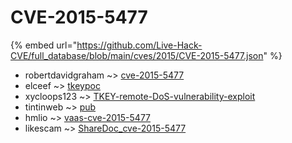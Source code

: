 # CVE-2015-5477
{% embed url="https://github.com/Live-Hack-CVE/full_database/blob/main/cves/2015/CVE-2015-5477.json" %}

* robertdavidgraham ~> [cve-2015-5477](https://www.alice-snow.ru/2015/database/cve-2015-5477/cve-2015-5477-robertdavidgraham)
* elceef ~> [tkeypoc](https://www.alice-snow.ru/2015/database/cve-2015-5477/tkeypoc-elceef)
* xycloops123 ~> [TKEY-remote-DoS-vulnerability-exploit](https://www.alice-snow.ru/2015/database/cve-2015-5477/tkey-remote-dos-vulnerability-exploit-xycloops123)
* tintinweb ~> [pub](https://www.alice-snow.ru/2015/database/cve-2015-5477/pub-tintinweb)
* hmlio ~> [vaas-cve-2015-5477](https://www.alice-snow.ru/2015/database/cve-2015-5477/vaas-cve-2015-5477-hmlio)
* likescam ~> [ShareDoc_cve-2015-5477](https://www.alice-snow.ru/2015/database/cve-2015-5477/sharedoc_cve-2015-5477-likescam)